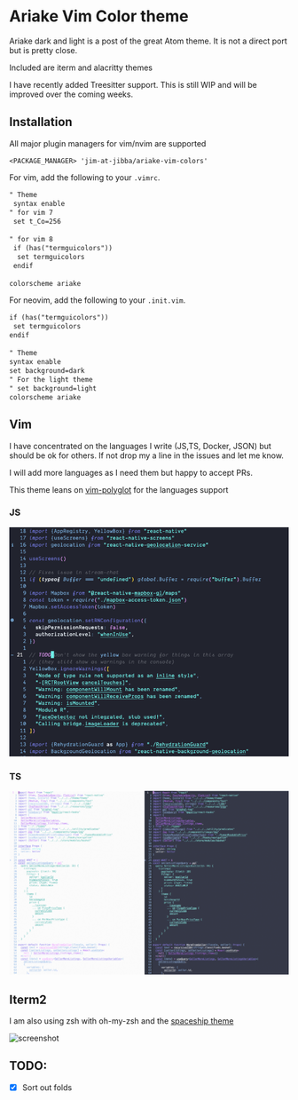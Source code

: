 # Ariake Vim Color theme

Ariake dark and light is a post of the great Atom theme. It is not a direct port but is pretty close.

Included are iterm and alacritty themes

I have recently added Treesitter support. This is still WIP and will be improved over the coming weeks.
## Installation

All major plugin managers for vim/nvim are supported

 ```vim
<PACKAGE_MANAGER> 'jim-at-jibba/ariake-vim-colors'
 ```

For vim, add the following to your `.vimrc`.

 ```viml
" Theme
  syntax enable
" for vim 7
  set t_Co=256

" for vim 8
  if (has("termguicolors"))
   set termguicolors
  endif

colorscheme ariake
 ```

For neovim, add the following to your `.init.vim`.


```viml
if (has("termguicolors"))
 set termguicolors
endif

" Theme
syntax enable
set background=dark
" For the light theme
" set background=light
colorscheme ariake
```

## Vim

I have concentrated on the languages I write (JS,TS, Docker, JSON) but should be ok for others. If not drop my a line in the issues and let me know.

I will add more languages as I need them but happy to accept PRs.

This theme leans on [vim-polyglot](https://github.com/sheerun/vim-polyglot) for the languages support

### JS
![js](https://github.com/jim-at-jibba/ariake-vim-colors/blob/master/assets/js.png)

### TS

![ts](https://github.com/jim-at-jibba/ariake-vim-colors/blob/master/assets/tsx.png)

## Iterm2

I am also using zsh with oh-my-zsh and the [spaceship theme](https://github.com/denysdovhan/spaceship-zsh-theme)

![screenshot](https://github.com/jim-at-jibba/ariake-theme-iterm2/blob/master/screenshot.png)

## TODO:

- [x] Sort out folds
